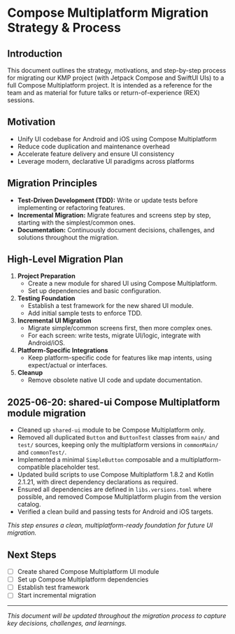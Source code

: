 # Compose Multiplatform Migration Strategy & Process

## Introduction

This document outlines the strategy, motivations, and step-by-step process for migrating our KMP
project (with Jetpack Compose and SwiftUI UIs) to a full Compose Multiplatform project. It is
intended as a reference for the team and as material for future talks or return-of-experience (REX)
sessions.

## Motivation

- Unify UI codebase for Android and iOS using Compose Multiplatform
- Reduce code duplication and maintenance overhead
- Accelerate feature delivery and ensure UI consistency
- Leverage modern, declarative UI paradigms across platforms

## Migration Principles

- **Test-Driven Development (TDD):** Write or update tests before implementing or refactoring
  features.
- **Incremental Migration:** Migrate features and screens step by step, starting with the
  simplest/common ones.
- **Documentation:** Continuously document decisions, challenges, and solutions throughout the
  migration.

## High-Level Migration Plan

1. **Project Preparation**
    - Create a new module for shared UI using Compose Multiplatform.
    - Set up dependencies and basic configuration.
2. **Testing Foundation**
    - Establish a test framework for the new shared UI module.
    - Add initial sample tests to enforce TDD.
3. **Incremental UI Migration**
    - Migrate simple/common screens first, then more complex ones.
    - For each screen: write tests, migrate UI/logic, integrate with Android/iOS.
4. **Platform-Specific Integrations**
    - Keep platform-specific code for features like map intents, using expect/actual or interfaces.
5. **Cleanup**
    - Remove obsolete native UI code and update documentation.

## 2025-06-20: shared-ui Compose Multiplatform module migration

- Cleaned up `shared-ui` module to be Compose Multiplatform only.
- Removed all duplicated `Button` and `ButtonTest` classes from `main/` and `test/` sources, keeping only the multiplatform versions in `commonMain/` and `commonTest/`.
- Implemented a minimal `SimpleButton` composable and a multiplatform-compatible placeholder test.
- Updated build scripts to use Compose Multiplatform 1.8.2 and Kotlin 2.1.21, with direct dependency declarations as required.
- Ensured all dependencies are defined in `libs.versions.toml` where possible, and removed Compose Multiplatform plugin from the version catalog.
- Verified a clean build and passing tests for Android and iOS targets.

_This step ensures a clean, multiplatform-ready foundation for future UI migration._

## Next Steps

- [ ] Create shared Compose Multiplatform UI module
- [ ] Set up Compose Multiplatform dependencies
- [ ] Establish test framework
- [ ] Start incremental migration

---

_This document will be updated throughout the migration process to capture key decisions,
challenges, and learnings._


